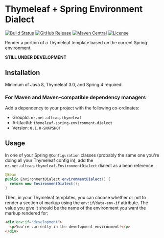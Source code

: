 
Thymeleaf + Spring Environment Dialect
======================================

[![Build Status](https://travis-ci.org/ultraq/thymeleaf-spring-environment-dialect.svg)](https://travis-ci.org/ultraq/thymeleaf-spring-environment-dialect)
[![GitHub Release](https://img.shields.io/github/release/ultraq/thymeleaf-spring-environment-dialect.svg?maxAge=3600)](https://github.com/ultraq/thymeleaf-spring-environment-dialect/releases/latest)
[![Maven Central](https://img.shields.io/maven-central/v/nz.net.ultraq.thymeleaf/thymeleaf-spring-environment-dialect.svg?maxAge=3600)](http://search.maven.org/#search|ga|1|g%3A%22nz.net.ultraq.thymeleaf%22%20AND%20a%3A%22thymeleaf-spring-environment-dialect%22)
[![License](https://img.shields.io/github/license/ultraq/thymeleaf-spring-environment-dialect.svg?maxAge=2592000)](https://github.com/ultraq/thymeleaf-spring-environment-dialect/blob/master/LICENSE.txt)

Render a portion of a Thymeleaf template based on the current Spring environment.

**STILL UNDER DEVELOPMENT**


Installation
------------

Minimum of Java 8, Thymeleaf 3.0, and Spring 4 required.

### For Maven and Maven-compatible dependency managers
Add a dependency to your project with the following co-ordinates:

 - GroupId: `nz.net.ultraq.thymeleaf`
 - ArtifactId: `thymeleaf-spring-environment-dialect`
 - Version: `0.1.0-SNAPSHOT`


Usage
-----

In one of your Spring `@Configuration` classes (probably the same one you're
doing all your Thymeleaf config in), add the `nz.net.ultraq.thymeleaf.EnvironmentDialect`
dialect as a bean reference:

```java
@Bean
public EnvironmentDialect environmentDialect() {
  return new EnvironmentDialect();
}
```

Then, in your Thymeleaf templates, you can choose whether or not to render a
section of markup using the `env:if`/`data-env-if` attribute.  The value you
give it should be the name of the environment you want the markup rendered for:

```html
<div env:if="development">
  <p>You're currently in the development environment!</p>
</div>
```
